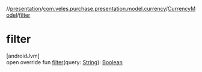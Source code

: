 //[presentation](../../../index.md)/[com.veles.purchase.presentation.model.currency](../index.md)/[CurrencyModel](index.md)/[filter](filter.md)

# filter

[androidJvm]\
open override fun [filter](filter.md)(query: [String](https://kotlinlang.org/api/latest/jvm/stdlib/kotlin/-string/index.html)): [Boolean](https://kotlinlang.org/api/latest/jvm/stdlib/kotlin/-boolean/index.html)
